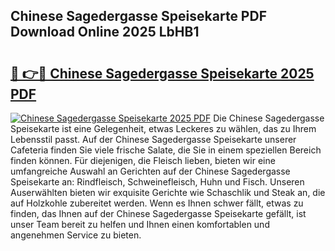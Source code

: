 ## Chinese Sagedergasse Speisekarte PDF Download Online 2025 LbHB1

# <h2><a href="http://gc6fbs.nevu.top/?p=Chinese+Sagedergasse+Speisekarte">🔗 👉🔴 Chinese Sagedergasse Speisekarte 2025 PDF</a></h2>

[![Chinese Sagedergasse Speisekarte 2025 PDF](https://i.imgur.com/dBaPXMq.png)](http://gc6fbs.nevu.top/?p=Chinese+Sagedergasse+Speisekarte)
Die Chinese Sagedergasse Speisekarte ist eine Gelegenheit, etwas Leckeres zu wählen, das zu Ihrem Lebensstil passt. Auf der Chinese Sagedergasse Speisekarte unserer Cafeteria finden Sie viele frische Salate, die Sie in einem speziellen Bereich finden können. Für diejenigen, die Fleisch lieben, bieten wir eine umfangreiche Auswahl an Gerichten auf der Chinese Sagedergasse Speisekarte an: Rindfleisch, Schweinefleisch, Huhn und Fisch. Unseren Auserwählten bieten wir exquisite Gerichte wie Schaschlik und Steak an, die auf Holzkohle zubereitet werden. Wenn es Ihnen schwer fällt, etwas zu finden, das Ihnen auf der Chinese Sagedergasse Speisekarte gefällt, ist unser Team bereit zu helfen und Ihnen einen komfortablen und angenehmen Service zu bieten.
